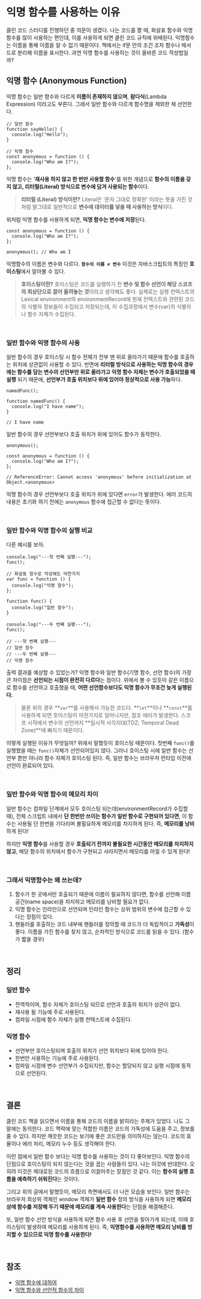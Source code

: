 # 익명 함수를 사용하는 이유

클린 코드 스터디를 진행하던 중 의문이 생겼다. 나는 코드를 짤 때, 화살표 함수와 익명함수를 많이 사용하는 편인데, 이를 사용하게 되면 클린 코드 규칙에 위배된다. 익명함수는 이름을 통해 이름을 알 수 없기 때문이다. 책에서는 if문 안의 조건 조차 함수나 메서드로 분리해 이름을 표시한다. 과연 익명 함수를 사용하는 것이 올바른 코드 작성법일까?

## 익명 함수 (Anonymous Function)

익명 함수는 일반 함수와 다르게 **이름이 존재하지 않으며**, **람다식**(Lambda Expression) 이라고도 부른다. 그래서 일반 함수와 다르게 함수명을 제외한 채 선언한다.

```tsx
// 일반 함수
function sayHello() {
  console.log("Hello");
}

// 익명 함수
const anonymous = function () {
  console.log("Who am I?");
};
```

익명 함수는 ‘**재사용 하지 않고 한 번만 사용할 함수**'를 위한 개념으로 **함수의 이름을 갖지 않고, 리터럴(Literal) 방식으로 변수에 담겨 사용되는 함수**이다.

> **리터럴 (Literal) 방식이란?**
> Literal은 ‘문자 그대로 정확한' 이라는 뜻을 가진 것처럼 말그대로 일반적으로 **변수에 데이터를 넣을 때 사용하는 방식**이다.

위처럼 익명 함수를 사용하게 되면, **익명 함수는 변수에 저장**된다.

```tsx
const anonymous = function () {
  console.log("Who am I?");
};

anonymous(); // Who am I
```

익명함수의 이름은 변수와 다르다. **`함수의 이름 ≠ 변수`** 이것은 자바스크립트의 특징인 **호이스팅**에서 알아볼 수 있다.

> **호이스팅이란?**
> 호이스팅은 코드를 실행하기 전 **변수 및 함수 선언이 해당 스코프의 최상단으로 끌어 올려놓는 것**이라고 생각해도 좋다. 실제로는 실행 컨텍스트의 Lexical environment의 environmentRecord에 현재 컨텍스트와 관련된 코드의 식별자 정보들이 수집되고 저장되는데, 이 수집과정에서 변수(var)의 식별자나 함수 자체가 수집된다.

<br />

### 일반 함수와 익명 함수의 사용

일반 함수의 경우 호이스팅 시 함수 전체가 전부 맨 위로 올라가기 때문에 함수를 호출하는 위치에 상관없이 사용할 수 있다. 반면에 **리터럴 방식으로 사용하는 익명 함수의 경우에는 함수를 담는 변수의 선언부만 위로 올라가고 익명 함수 자체는 변수가 호출되었을 때 실행** 되기 때문에, **선언부가 호출 위치보다 위에 있어야 정상적으로 사용 가능**하다.

```tsx
namedFunc();

function namedFunc() {
  console.log("I have name");
}

// I have name
```

일반 함수의 경우 선언부보다 호출 위치가 위에 있어도 함수가 동작한다.

```tsx
anonymous();

const anonymous = function () {
  console.log("Who am I?");
};

// ReferenceError: Cannot access 'anonymous' before initialization at Object.<anonymous>
```

익명 함수의 경우 선언부보다 호출 위치가 위에 있다면 `error`가 발생한다. 에러 코드의 내용은 초기화 하기 전에는 `anonymous` 함수에 접근할 수 없다는 뜻이다.

<br />

### 일반 함수와 익명 함수의 실행 비교

다른 예시를 보자.

```tsx
console.log("---첫 번째 실행---");
func();

// 화살표 함수로 작성해도 마찬가지
var func = function () {
  console.log("익명 함수");
};

function func() {
  console.log("일반 함수");
}

console.log("---두 번째 실행---");
func();

// ---첫 번째 실행---
// 일반 함수
// ---두 번째 실행---
// 익명 함수
```

출력 결과를 예상할 수 있었는가? 익명 함수와 일반 함수(기명 함수, 선언 함수)의 가장 큰 차이점은 **선언되는 시점이 완전히 다르다**는 점이다. 위에서 볼 수 있듯이 같은 이름으로 함수를 선언하고 호출했을 때, **어떤 선언함수보다도 익명 함수가 무조건 늦게 실행된다.**

> 물론 위의 경우 **`var`**를 사용해서 가능한 코드다. **`let`**이나 **`const`**를 사용하게 되면 호이스팅이 마찬가지로 일어나지만, 참조 에러가 발생한다. 스코프 시작에서 변수의 선언까지 **일시적 사각지대(TDZ; Temporal Dead Zone)**에 빠지기 때문이다.

이렇게 실행된 이유가 무엇일까? 위에서 말했듯이 호이스팅 때문이다. 첫번째 `func()`를 실행했을 때는 `func()`자체가 선언되어있지 않다. 그러나 호이스팅 시에 일반 함수는 선언부 뿐만 아니라 함수 자체가 호이스팅 된다. 즉, 일반 함수는 브라우저 런타임 이전에 선언이 완료되어 있다.

<br />

### 일반 함수와 익명 함수의 메모리 차이

일반 함수는 컴파일 단계에서 모두 호이스팅 되는데(environmentRecord가 수집할 때), 전체 스크립트 내에서 **단 한번만 쓰이는 함수가 일반 함수로 구현되어 있다면**, 이 함수는 사용될 단 한번을 기다리며 불필요하게 메모리를 차지하게 된다. 즉, **메모리를 낭비**하게 된다!

하지만 **익명 함수**를 사용할 경우 **호출되기 전까지 불필요한 시간동안 메모리를 차지하지 않고**, 해당 함수의 위치에서 함수가 구현되고 사라지면서 메모리를 아낄 수 있게 된다!

 <br />

### 그래서 익명함수는 왜 쓰는데?

1. 함수가 한 곳에서만 호출되기 때문에 이름이 필요하지 않다면, 함수를 선언해 이름 공간(name space)을 차지하고 메모리를 낭비할 필요가 없다.
2. 익명 함수는 인라인으로 선언되며 인라인 함수는 상위 범위의 변수에 접근할 수 있다는 장점이 있다.
3. 핸들러를 호출하는 코드 내부에 핸들러를 정의할 때 코드가 더 독립적이고 **가독성**이 좋다. 이름을 가진 함수를 찾지 않고, 순차적인 방식으로 코드를 읽을 수 있다. (함수가 짧을 경우)

<br />

## 정리

### 일반 함수

- 전역적이며, 함수 자체가 호이스팅 되므로 선언과 호출의 위치가 상관이 없다.
- 재사용 될 기능에 주로 사용된다.
- 컴파일 시점에 함수 자체가 실행 컨텍스트에 수집된다.

### 익명 함수

- 선언부만 호이스팅되며 호출의 위치가 선언 위치보다 뒤에 있어야 한다.
- 한번만 사용하는 기능에 주로 사용된다.
- 컴파일 시점에 변수 선언부가 수집되지만, 함수는 할당되지 않고 실행 시점에 동적으로 선언된다.

<br />

## 결론

클린 코드 책을 읽으면서 이름을 통해 코드의 이름을 밝히라는 주제가 있었다. 나도 그 말에는 동의한다. 코드 맥락에 맞는 적합한 이름은 코드의 가독성에 도움을 주고, 정보를 줄 수 있다. 하지만 깨끗한 코드는 보기에 좋은 코드만을 의미하지는 않는다. 코드의 효율이나 에러 처리, 메모리 누수 등도 생각해야 한다.

이런 점에서 일반 함수 보다는 익명 함수를 사용하는 것이 더 좋아보인다. 익명 함수의 단점으로 호이스팅이 되지 않는다는 것을 꼽는 사람들이 있다. 나는 이것에 반대한다. 오히려 이것은 제대로된 코드의 흐름으로 이끌어주는 장점인 것 같다. 이는 **함수의 실행 흐름을 예측하기 쉬워진다**는 것이다.

그리고 위의 글에서 말했듯이, 메모리 측면에서도 더 나은 모습을 보인다. 일반 함수는 브라우저 최상위 객체인 window 객체가 **일반 함수** 정의 방식을 사용하게 되면 **메모리상에 함수를 저장해 두기 때문에 메모리를 계속 사용한다**는 단점을 해결해준다.

또, 일반 함수 선언 방식을 사용하게 되면 함수 사용 후 선언을 찾아가게 되는데, 이때 호이스팅이 발생하여 메모리를 사용하게 된다. 즉, **익명함수를 사용하면 메모리 낭비를 방지할 수 있으므로 익명 함수를 사용한다!**

<br />

## 참조

- [익명 함수에 대하여](https://daklee.tistory.com/entry/%EC%9D%B5%EB%AA%85-%ED%95%A8%EC%88%98Anonymouse-Function%EC%97%90-%EB%8C%80%ED%95%98%EC%97%AC)
- [익명 함수와 선언적 함수의 차이](https://velog.io/@hyo123/%EC%9D%B5%EB%AA%85-%ED%95%A8%EC%88%98%EC%99%80-%EC%84%A0%EC%96%B8%EC%A0%81-%ED%95%A8%EC%88%98%EC%9D%98-%EC%B0%A8%EC%9D%B4)
